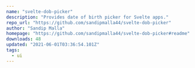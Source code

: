 ```yaml
---
name: "svelte-dob-picker"
description: "Provides date of birth picker for Svelte apps."
repo_url: "https://github.com/sandipmalla44/svelte-dob-picker"
author: "Sandip Malla"
homepage: "https://github.com/sandipmalla44/svelte-dob-picker#readme"
downloads: 48
updated: "2021-06-01T03:36:54.101Z"
tags: 
  - ui
---
```

